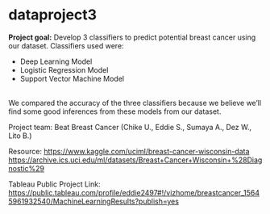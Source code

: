 # dataproject3

<b>Project goal:</b> Develop 3 classifiers to predict potential breast cancer using our dataset. 
Classifiers used were: 
<br>
* Deep Learning Model <br>
* Logistic Regression Model <br>
* Support Vector Machine Model 
<br>
We compared the accuracy of the three classifiers because we believe we’ll find some good inferences from these models from our dataset.

Project team: Beat Breast Cancer (Chike U., Eddie S., Sumaya A., Dez W., Lito B.)

Resource: 
https://www.kaggle.com/uciml/breast-cancer-wisconsin-data
https://archive.ics.uci.edu/ml/datasets/Breast+Cancer+Wisconsin+%28Diagnostic%29


Tableau Public Project Link: https://public.tableau.com/profile/eddie2497#!/vizhome/breastcancer_15645961932540/MachineLearningResults?publish=yes
